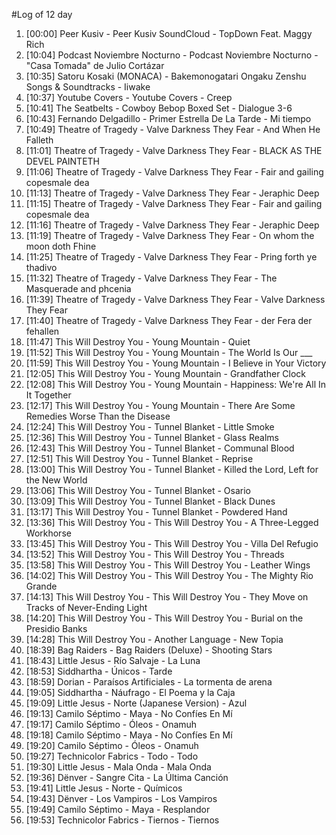 #Log of 12 day

1. [00:00] Peer Kusiv - Peer Kusiv SoundCloud - TopDown Feat. Maggy Rich
1. [10:04] Podcast Noviembre Nocturno - Podcast Noviembre Nocturno - "Casa Tomada" de Julio Cortázar
1. [10:35] Satoru Kosaki (MONACA) - Bakemonogatari Ongaku Zenshu Songs & Soundtracks - Iiwake
1. [10:37] Youtube Covers - Youtube Covers - Creep
1. [10:41] The Seatbelts - Cowboy Bebop Boxed Set - Dialogue 3-6
1. [10:43] Fernando Delgadillo - Primer Estrella De La Tarde - Mi tiempo
1. [10:49] Theatre of Tragedy - Valve Darkness They Fear - And When He Falleth
1. [11:01] Theatre of Tragedy - Valve Darkness They Fear - BLACK AS THE DEVEL PAINTETH
1. [11:06] Theatre of Tragedy - Valve Darkness They Fear - Fair and gailing copesmale dea
1. [11:13] Theatre of Tragedy - Valve Darkness They Fear - Jeraphic Deep
1. [11:15] Theatre of Tragedy - Valve Darkness They Fear - Fair and gailing copesmale dea
1. [11:16] Theatre of Tragedy - Valve Darkness They Fear - Jeraphic Deep
1. [11:19] Theatre of Tragedy - Valve Darkness They Fear - On whom the moon doth Fhine
1. [11:25] Theatre of Tragedy - Valve Darkness They Fear - Pring forth ye thadivo
1. [11:32] Theatre of Tragedy - Valve Darkness They Fear - The Masquerade and phcenia
1. [11:39] Theatre of Tragedy - Valve Darkness They Fear - Valve Darkness They Fear
1. [11:40] Theatre of Tragedy - Valve Darkness They Fear - der Fera der fehallen
1. [11:47] This Will Destroy You - Young Mountain - Quiet
1. [11:52] This Will Destroy You - Young Mountain - The World Is Our ___
1. [11:59] This Will Destroy You - Young Mountain - I Believe in Your Victory
1. [12:05] This Will Destroy You - Young Mountain - Grandfather Clock
1. [12:08] This Will Destroy You - Young Mountain - Happiness: We're All In It Together
1. [12:17] This Will Destroy You - Young Mountain - There Are Some Remedies Worse Than the Disease
1. [12:24] This Will Destroy You - Tunnel Blanket - Little Smoke
1. [12:36] This Will Destroy You - Tunnel Blanket - Glass Realms
1. [12:43] This Will Destroy You - Tunnel Blanket - Communal Blood
1. [12:51] This Will Destroy You - Tunnel Blanket - Reprise
1. [13:00] This Will Destroy You - Tunnel Blanket - Killed the Lord, Left for the New World
1. [13:06] This Will Destroy You - Tunnel Blanket - Osario
1. [13:09] This Will Destroy You - Tunnel Blanket - Black Dunes
1. [13:17] This Will Destroy You - Tunnel Blanket - Powdered Hand
1. [13:36] This Will Destroy You - This Will Destroy You - A Three-Legged Workhorse
1. [13:45] This Will Destroy You - This Will Destroy You - Villa Del Refugio
1. [13:52] This Will Destroy You - This Will Destroy You - Threads
1. [13:58] This Will Destroy You - This Will Destroy You - Leather Wings
1. [14:02] This Will Destroy You - This Will Destroy You - The Mighty Rio Grande
1. [14:13] This Will Destroy You - This Will Destroy You - They Move on Tracks of Never-Ending Light
1. [14:20] This Will Destroy You - This Will Destroy You - Burial on the Presidio Banks
1. [14:28] This Will Destroy You - Another Language - New Topia
1. [18:39] Bag Raiders - Bag Raiders (Deluxe) - Shooting Stars
1. [18:43] Little Jesus - Río Salvaje - La Luna
1. [18:53] Siddhartha - Únicos - Tarde
1. [18:59] Dorian - Paraísos Artificiales - La tormenta de arena
1. [19:05] Siddhartha - Náufrago - El Poema y la Caja
1. [19:09] Little Jesus - Norte (Japanese Version) - Azul
1. [19:13] Camilo Séptimo - Maya - No Confíes En Mí
1. [19:17] Camilo Séptimo - Óleos - Onamuh
1. [19:18] Camilo Séptimo - Maya - No Confíes En Mí
1. [19:20] Camilo Séptimo - Óleos - Onamuh
1. [19:27] Technicolor Fabrics - Todo - Todo
1. [19:30] Little Jesus - Mala Onda - Mala Onda
1. [19:36] Dënver - Sangre Cita - La Última Canción
1. [19:41] Little Jesus - Norte - Químicos
1. [19:43] Dënver - Los Vampiros - Los Vampiros
1. [19:49] Camilo Séptimo - Maya - Resplandor
1. [19:53] Technicolor Fabrics - Tiernos - Tiernos
